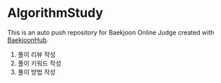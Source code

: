 # AlgorithmStudy
This is an auto push repository for Baekjoon Online Judge created with [BaekjoonHub](https://github.com/BaekjoonHub/BaekjoonHub).

1. 풀이 리뷰 작성
2. 풀이 키워드 작성
3. 풀이 방법 작성

